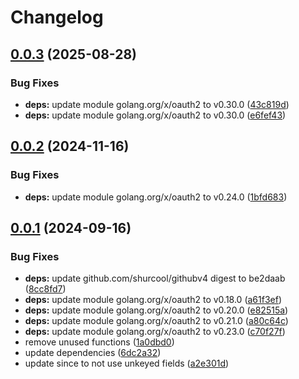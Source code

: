 # Changelog

## [0.0.3](https://github.com/Jmainguy/githubstats/compare/v0.0.2...v0.0.3) (2025-08-28)


### Bug Fixes

* **deps:** update module golang.org/x/oauth2 to v0.30.0 ([43c819d](https://github.com/Jmainguy/githubstats/commit/43c819d1dfc79b37017a079dcf2892e7d64629cd))
* **deps:** update module golang.org/x/oauth2 to v0.30.0 ([e6fef43](https://github.com/Jmainguy/githubstats/commit/e6fef430794af46b6573ac04262340ff539d2113))

## [0.0.2](https://github.com/Jmainguy/githubstats/compare/v0.0.1...v0.0.2) (2024-11-16)


### Bug Fixes

* **deps:** update module golang.org/x/oauth2 to v0.24.0 ([1bfd683](https://github.com/Jmainguy/githubstats/commit/1bfd683305d618a2aca6342cf84c87da4b050215))

## [0.0.1](https://github.com/Jmainguy/githubstats/compare/v0.0.0...v0.0.1) (2024-09-16)


### Bug Fixes

* **deps:** update github.com/shurcool/githubv4 digest to be2daab ([8cc8fd7](https://github.com/Jmainguy/githubstats/commit/8cc8fd7858362c70e82c2eb6261171daa5e90d43))
* **deps:** update module golang.org/x/oauth2 to v0.18.0 ([a61f3ef](https://github.com/Jmainguy/githubstats/commit/a61f3ef0d3d8bf2d262d7232cecce7a1b3ddda33))
* **deps:** update module golang.org/x/oauth2 to v0.20.0 ([e82515a](https://github.com/Jmainguy/githubstats/commit/e82515a6ee57740e1ff7a0616bce440cac9c322d))
* **deps:** update module golang.org/x/oauth2 to v0.21.0 ([a80c64c](https://github.com/Jmainguy/githubstats/commit/a80c64cc158c013d8362ffcdcabe90f62103d7fe))
* **deps:** update module golang.org/x/oauth2 to v0.23.0 ([c70f27f](https://github.com/Jmainguy/githubstats/commit/c70f27fc15b006a7926023aa05ca879c0dc2ecc0))
* remove unused functions ([1a0dbd0](https://github.com/Jmainguy/githubstats/commit/1a0dbd0a7d7fc1225a20eeb61330a9f87cae2b80))
* update dependencies ([6dc2a32](https://github.com/Jmainguy/githubstats/commit/6dc2a3282b15a49a641d95a5a9d9e1f65d38383e))
* update since to not use unkeyed fields ([a2e301d](https://github.com/Jmainguy/githubstats/commit/a2e301d73b806e8cc509f55bde837e9406ca31fe))
